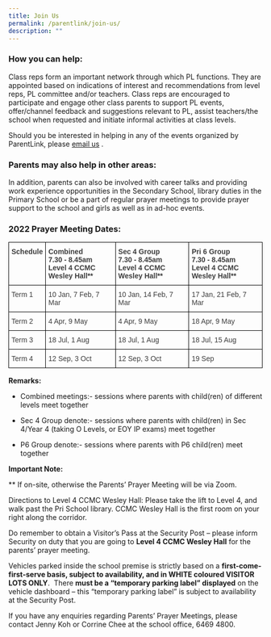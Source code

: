 ```yaml
---
title: Join Us
permalink: /parentlink/join-us/
description: ""
---
```





### How you can help:

Class reps form an important network through which PL functions. They are appointed based on indications of interest and recommendations from level reps, PL committee and/or teachers. Class reps are encouraged to participate and engage other class parents to support PL events, offer/channel feedback and suggestions relevant to PL, assist teachers/the school when requested and initiate informal activities at class levels.  

Should you be interested in helping in any of the events organized by ParentLink, please [email us](mailto:mgss@moe.edu.sg) .

### Parents may also help in other areas:

In addition, parents can also be involved with career talks and providing work experience opportunities in the Secondary School, library duties in the Primary School or be a part of regular prayer meetings to provide prayer support to the school and girls as well as in ad-hoc events.

  

### 2022 Prayer Meeting Dates:

<style type="text/css">
.tg  {border-collapse:collapse;border-spacing:0;}
.tg td{border-color:black;border-style:solid;border-width:1px;font-family:Arial, sans-serif;font-size:14px;
  overflow:hidden;padding:10px 5px;word-break:normal;}
.tg th{border-color:black;border-style:solid;border-width:1px;font-family:Arial, sans-serif;font-size:14px;
  font-weight:normal;overflow:hidden;padding:10px 5px;word-break:normal;}
.tg .tg-uwnk{color:#3D3D3D;text-align:left;vertical-align:top}
.tg .tg-bzr3{color:#3D3D3D;font-weight:bold;text-align:left;vertical-align:top}
</style>
<table class="tg">
<thead>
  <tr>
    <th class="tg-bzr3">Schedule</th>
    <th class="tg-bzr3">Combined<br>7.30 - 8.45am<br>Level 4 CCMC<br>Wesley Hall**</th>
    <th class="tg-bzr3">Sec 4 Group<br>7.30 - 8.45am<br>Level 4 CCMC<br>Wesley Hall**</th>
    <th class="tg-bzr3">Pri 6 Group<br>7.30 - 8.45am<br>Level 4 CCMC<br>Wesley Hall**</th>
  </tr>
</thead>
<tbody>
  <tr>
    <td class="tg-uwnk">Term 1</td>
    <td class="tg-uwnk">10 Jan, 7 Feb, 7 Mar</td>
    <td class="tg-uwnk">10 Jan, 14 Feb, 7 Mar</td>
    <td class="tg-uwnk">17 Jan, 21 Feb, 7 Mar</td>
  </tr>
  <tr>
    <td class="tg-uwnk">Term 2</td>
    <td class="tg-uwnk">4 Apr, 9 May</td>
    <td class="tg-uwnk">4 Apr, 9 May</td>
    <td class="tg-uwnk">18 Apr, 9 May</td>
  </tr>
  <tr>
    <td class="tg-uwnk">Term 3</td>
    <td class="tg-uwnk">18 Jul, 1 Aug</td>
    <td class="tg-uwnk">18 Jul, 1 Aug</td>
    <td class="tg-uwnk">18 Jul, 15 Aug</td>
  </tr>
  <tr>
    <td class="tg-uwnk">Term 4</td>
    <td class="tg-uwnk">12 Sep, 3 Oct</td>
    <td class="tg-uwnk">12 Sep, 3 Oct</td>
    <td class="tg-uwnk">19 Sep</td>
  </tr>
</tbody>
</table>

**Remarks:**

*   Combined meetings:- sessions where parents with child(ren) of different levels meet together
*   Sec 4 Group denote:- sessions where parents with child(ren) in Sec 4/Year 4 (taking O Levels, or EOY IP exams) meet together  
    
*   P6 Group denote:- sessions where parents with P6 child(ren) meet together

  

**Important Note:**

** If on-site, otherwise the Parents’ Prayer Meeting will be via Zoom.

  

Directions to Level 4 CCMC Wesley Hall: Please take the lift to Level 4, and walk past the Pri School library. CCMC Wesley Hall is the first room on your right along the corridor.

  

Do remember to obtain a Visitor’s Pass at the Security Post – please inform Security on duty that you are going to **Level 4 CCMC Wesley Hall** for the parents’ prayer meeting.  

  

Vehicles parked inside the school premise is strictly based on a **first-come-first-serve basis, subject to availability, and in WHITE coloured VISITOR LOTS ONLY**.  There **must be a “temporary parking label” displayed** on the vehicle dashboard – this “temporary parking label” is subject to availability at the Security Post.

  

If you have any enquiries regarding Parents’ Prayer Meetings, please contact Jenny Koh or Corrine Chee at the school office, 6469 4800.